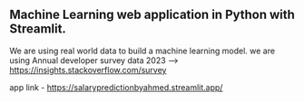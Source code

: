 ## Machine Learning web application in Python with Streamlit. 
We are using real world data to build a machine learning model.
we are using Annual developer survey data 2023 -->
https://insights.stackoverflow.com/survey

app link - https://salarypredictionbyahmed.streamlit.app/